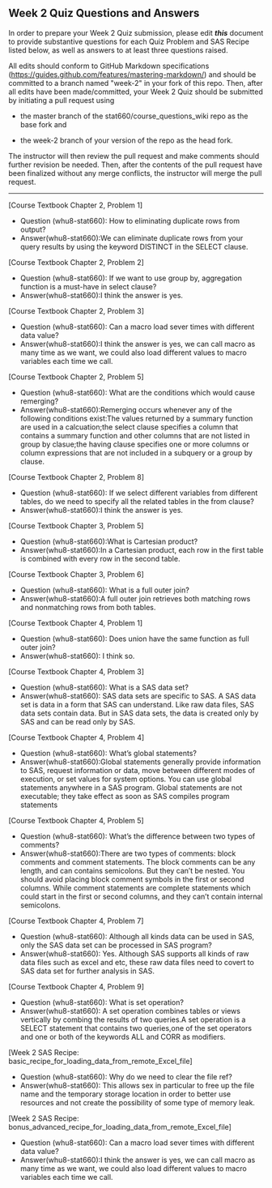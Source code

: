 
## Week 2 Quiz Questions and Answers

In order to prepare your Week 2 Quiz submission, please edit ***this*** document to provide substantive questions for each Quiz Problem and SAS Recipe listed below, as well as answers to at least three questions raised.

All edits should conform to GitHub Markdown specifications (https://guides.github.com/features/mastering-markdown/) and should be committed to a branch named "week-2" in your fork of this repo. Then, after all edits have been made/committed, your Week 2 Quiz should be submitted by initiating a pull request using

- the master branch of the stat660/course_questions_wiki repo as the base fork and

- the week-2 branch of your version of the repo as the head fork.

The instructor will then review the pull request and make comments should further revision be needed. Then, after the contents of the pull request have been finalized without any merge conflicts, the instructor will merge the pull request.



********************************************************************************



[Course Textbook Chapter 2, Problem 1]
- Question (whu8-stat660): How to eliminating duplicate rows from output?
- Answer(whu8-stat660):We can eliminate duplicate rows from your query results by using the keyword DISTINCT in the SELECT clause.



[Course Textbook Chapter 2, Problem 2]
- Question (whu8-stat660): If we want to use group by, aggregation function is a must-have in select clause?
- Answer(whu8-stat660):I think the answer is yes.



[Course Textbook Chapter 2, Problem 3]
- Question (whu8-stat660): Can a macro load sever times with different data value?
- Answer(whu8-stat660):I think the answer is yes, we can call macro as many time as we want, we could also load different values to macro variables each time we call.



[Course Textbook Chapter 2, Problem 5]
- Question (whu8-stat660): What are the conditions which would cause remerging?
- Answer(whu8-stat660):Remerging occurs whenever any of the following conditions exist:The values returned by a summary function are used in a calcuation;the select clause specifies a column that contains a summary function and other columns that are not listed in group by clasue;the having clause specifies one or more columns or column expressions that are not included in a subquery or a group by clause.



[Course Textbook Chapter 2, Problem 8]
- Question (whu8-stat660): If we select different variables from different tables, do we need to specify all the related tables in the from clause?
- Answer(whu8-stat660):I think the answer is yes.



[Course Textbook Chapter 3, Problem 5]
- Question (whu8-stat660):What is Cartesian product?
- Answer(whu8-stat660):In a Cartesian product, each row in the first table is combined with every row in the second table.



[Course Textbook Chapter 3, Problem 6]
- Question (whu8-stat660): What is a full outer join?
- Answer(whu8-stat660):A full outer join retrieves both matching rows and nonmatching rows from both tables.



[Course Textbook Chapter 4, Problem 1]
- Question (whu8-stat660): Does union have the same function as full outer join?
- Answer(whu8-stat660): I think so.



[Course Textbook Chapter 4, Problem 3]
- Question (whu8-stat660): What is a SAS data set?
- Answer(whu8-stat660): SAS data sets are specific to SAS. A SAS data set is data in a form that SAS can understand. Like raw data files, SAS data sets contain data. But in SAS data sets, the data is created only by SAS and can be read only by SAS.



[Course Textbook Chapter 4, Problem 4]
- Question (whu8-stat660): What’s global statements?
- Answer(whu8-stat660):Global statements generally provide information to SAS, request information or data, move between different modes of execution, or set values for system options. You can use global statements anywhere in a SAS program. Global statements are not executable; they take effect as soon as SAS compiles program statements



[Course Textbook Chapter 4, Problem 5]
- Question (whu8-stat660): What’s the difference between two types of comments?
- Answer(whu8-stat660):There are two types of comments: block comments and comment statements. The block comments can be any length, and can contains semicolons. But they can’t be nested. You should avoid placing block comment symbols in the first or second columns. While comment statements are complete statements which could start in the first or second columns, and  they can’t contain internal semicolons.



[Course Textbook Chapter 4, Problem 7]
- Question (whu8-stat660): Although all kinds data can be used in SAS, only the SAS data set can be processed in SAS program?
- Answer(whu8-stat660): Yes. Although SAS supports all kinds of raw data files such as excel and etc, these raw data files need to covert to SAS data set for further analysis in SAS.



[Course Textbook Chapter 4, Problem 9]
- Question (whu8-stat660): What is set operation?
- Answer(whu8-stat660): A set operation combines tables or views vertically by combing the results of two queries.A set operation is a SELECT statement that contains two queries,one of the set operators and one or both of the keywords ALL and CORR as modifiers.



[Week 2 SAS Recipe: basic_recipe_for_loading_data_from_remote_Excel_file]
- Question (whu8-stat660): Why do we need to clear the file ref?
- Answer(whu8-stat660): This allows sex in particular to free up the file name and the temporary storage location in order to better use resources and not create the possibility of some type of memory leak.



[Week 2 SAS Recipe: bonus_advanced_recipe_for_loading_data_from_remote_Excel_file]
- Question (whu8-stat660): Can a macro load sever times with different data value?
- Answer(whu8-stat660):I think the answer is yes, we can call macro as many time as we want, we could also load different values to macro variables each time we call.


